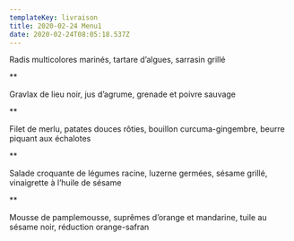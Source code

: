```yaml
---
templateKey: livraison
title: 2020-02-24 Menu1
date: 2020-02-24T08:05:18.537Z
---
```

Radis multicolores marinés, tartare d’algues, sarrasin grillé

\*\*

Gravlax de lieu noir, jus d’agrume, grenade et poivre sauvage

\*\*

Filet de merlu, patates douces rôties, bouillon curcuma-gingembre, beurre piquant aux échalotes

\*\*

Salade croquante de légumes racine, luzerne germées, sésame grillé, vinaigrette à l’huile de sésame

\*\*

Mousse de pamplemousse, suprêmes d’orange et mandarine, tuile au sésame noir, réduction orange-safran
